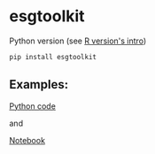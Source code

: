 # esgtoolkit 

Python version (see [R version's intro](https://github.com/Techtonique/esgtoolkit#esgtoolkit--star))

```bash
pip install esgtoolkit
```

## Examples: 

[Python code](./examples/simdiff.py)

and 

[Notebook](./esgtoolkit/demo/2023-12-11-simdiff.ipynb)


[](./esgtoolkit/demo/2023-12-11-simdiff_files/2023-12-11-simdiff_10_0.png)